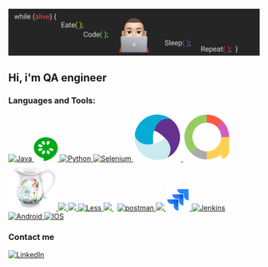 [![Header](https://github.com/SamGruzdev/samgruzdev/blob/main/assets/Header2.png)](http://samgruzdev.ru/)

## Hi, i'm QA engineer

### Languages and Tools:

<a href="https://www.java.com" target="_blank"> <img src="https://img.icons8.com/color/48/000000/java-coffee-cup-logo.png" alt="Java"/> </a>
<a href="https://cucumber.io/" target="_blank"> <img src="https://github.com/SamGruzdev/samgruzdev/blob/main/assets/cucumber.svg" alt="Cucumber" width="48" height="48"/> </a>
<a href="https://www.python.org" target="_blank"> <img src="https://img.icons8.com/color/48/000000/python.png" alt="Python"/> </a>
<a href="https://www.selenium.dev/" target="_blank"> <img src="https://img.icons8.com/ios-filled/50/4a90e2/selenium-test-automation.png" alt="Selenium"/> </a>
<a href="https://appium.io/" target="_blank"> <img src="https://github.com/SamGruzdev/samgruzdev/blob/main/assets/appium.svg" alt="Appium"/> </a>
<a href="https://docs.qameta.io/allure/" target="_blank"> <img src="https://github.com/SamGruzdev/samgruzdev/blob/main/assets/allure.svg" alt="Allure"/> </a>
<a href="https://www.charlesproxy.com/" target="_blank"> <img src="https://github.com/SamGruzdev/samgruzdev/blob/main/assets/charles.svg" alt="Charles"/> </a>
<a href="https://ru.wikipedia.org/wiki/HTML" target="_blank"> <img src="https://img.icons8.com/color/48/000000/html-5.png"/> </a>
<a href="https://ru.wikipedia.org/wiki/CSS" target="_blank"> <img src="https://img.icons8.com/color/48/000000/css3.png"/> </a>
<a href="https://lesscss.org/" target="_blank"> <img src="https://img.icons8.com/windows/32/000000/less-logo.png" alt="Less" width="45" height="45"/> </a>
<a style="padding-right:8px;" href="https://www.mysql.com/" target="_blank"> <img src="https://img.icons8.com/fluent/50/000000/mysql-logo.png"/> </a>
<a href="https://postman.com" target="_blank"> <img src="https://www.vectorlogo.zone/logos/getpostman/getpostman-icon.svg" alt="postman" width="45" height="45"/> </a>
<a href="https://git-scm.com/" target="_blank"> <img src="https://img.icons8.com/color/48/000000/git.png"/> </a>
<a href="https://www.atlassian.com/ru/software/jira" target="_blank"> <img src="https://github.com/SamGruzdev/samgruzdev/blob/main/assets/jira.svg" alt="Jira" width="48" height="48"/> </a>
<a href="https://www.jenkins.io" target="_blank"> <img src="https://www.vectorlogo.zone/logos/jenkins/jenkins-icon.svg" alt="Jenkins" width="48" height="48"/> </a>
<a href="https://www.android.com/intl/ru_ru/" target="_blank"> <img src="https://img.icons8.com/fluency/48/000000/android.png" alt="Android" width="48" height="48"/> </a>
<a href="https://ru.wikipedia.org/wiki/IOS" target="_blank"> <img src="https://img.icons8.com/color/48/4a90e2/ios-logo.png" alt="IOS" width="48" height="48"/> </a>

### Contact me

<a href="https://www.linkedin.com/in/samgruzdev/" target="_blank"> <img src="https://img.icons8.com/color/48/000000/linkedin.png" alt="LinkedIn" width="48" height="48"/> </a>
